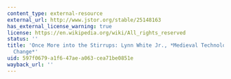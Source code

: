 ```yaml
---
content_type: external-resource
external_url: http://www.jstor.org/stable/25148163
has_external_license_warning: true
license: https://en.wikipedia.org/wiki/All_rights_reserved
status: ''
title: 'Once More into the Stirrups: Lynn White Jr., *Medieval Technology and Social
  Change*'
uid: 597f0679-a1f6-47ae-a063-cea71be0851e
wayback_url: ''
---
```

